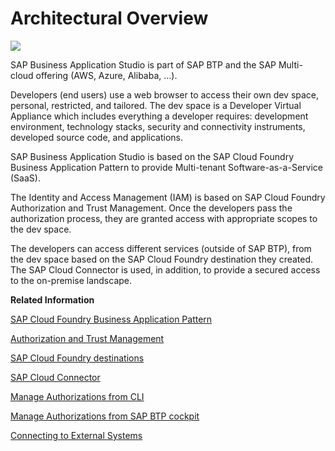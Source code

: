 <!-- loioc93afb5743a04b62afea0fe1def00062 -->

# Architectural Overview

![](images/SAP_Business_Application_Studio_architecture_61aa867.png)

SAP Business Application Studio is part of SAP BTP and the SAP Multi-cloud offering \(AWS, Azure, Alibaba, …\).

Developers \(end users\) use a web browser to access their own dev space, personal, restricted, and tailored. The dev space is a Developer Virtual Appliance which includes everything a developer requires: development environment, technology stacks, security and connectivity instruments, developed source code, and applications.

SAP Business Application Studio is based on the SAP Cloud Foundry Business Application Pattern to provide Multi-tenant Software-as-a-Service \(SaaS\).

The Identity and Access Management \(IAM\) is based on SAP Cloud Foundry Authorization and Trust Management. Once the developers pass the authorization process, they are granted access with appropriate scopes to the dev space.

The developers can access different services \(outside of SAP BTP\), from the dev space based on the SAP Cloud Foundry destination they created. The SAP Cloud Connector is used, in addition, to provide a secured access to the on-premise landscape.

**Related Information**  


[SAP Cloud Foundry Business Application Pattern](https://help.sap.com/viewer/65de2977205c403bbc107264b8eccf4b/Cloud/en-US/a1de162dffea417eb9cccd7855c607b7.html)

[Authorization and Trust Management](https://help.sap.com/viewer/65de2977205c403bbc107264b8eccf4b/Cloud/en-US/649961f8d4ad463daca33b3a20deba4c.html)

[SAP Cloud Foundry destinations](https://help.sap.com/viewer/cca91383641e40ffbe03bdc78f00f681/Cloud/en-US/84e45e071c7646c88027fffc6a7bb787.html)

[SAP Cloud Connector](https://help.sap.com/viewer/cca91383641e40ffbe03bdc78f00f681/Cloud/en-US/e6c7616abb5710148cfcf3e75d96d596.html)

[Manage Authorizations from CLI](https://help.sap.com/viewer/9d1db9835307451daa8c930fbd9ab264/Cloud/en-US/4168f836ff43446c8715de4800fef9ea.html)

[Manage Authorizations from SAP BTP cockpit](https://help.sap.com/viewer/9d1db9835307451daa8c930fbd9ab264/Cloud/en-US/01e69c53003c4b0a8a64310a3f08867d.html)

[Connecting to External Systems](Connecting_to_External_Systems_7e49887.md)

